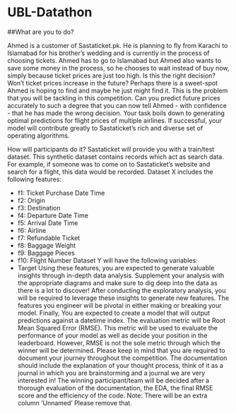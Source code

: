 # UBL-Datathon

##What are you to do?

Ahmed is a customer of Sastaticket.pk. He is planning to fly from Karachi to Islamabad for his
brother’s wedding and is currently in the process of choosing tickets. Ahmed has to go to
Islamabad but Ahmed also wants to save some money in the process, so he chooses to wait
instead of buy now, simply because ticket prices are just too high.
Is this the right decision? Won’t ticket prices increase in the future? Perhaps there is a
sweet-spot Ahmed is hoping to find and maybe he just might find it.
This is the problem that you will be tackling in this competition. Can you predict future prices
accurately to such a degree that you can now tell Ahmed - with confidence - that he has made
the wrong decision.
Your task boils down to generating optimal predictions for flight prices of multiple airlines. If
successful, your model will contribute greatly to Sastaticket’s rich and diverse set of operating
algorithms.


How will participants do it?
Sastaticket will provide you with a train/test dataset. This synthetic dataset contains records
which act as search data. For example, if someone was to come on to Sastaticket’s website and
search for a flight, this data would be recorded.
Dataset X includes the following features:
- f1: Ticket Purchase Date Time
- f2: Origin
- f3: Destination
- f4: Departure Date Time
- f5: Arrival Date Time
- f6: Airline
- f7: Refundable Ticket
- f8: Baggage Weight
- f9: Baggage Pieces
- f10: Flight Number
Dataset Y will have the following variables:
- Target
Using these features, you are expected to generate valuable insights through in-depth data
analysis. Supplement your analysis with the appropriate diagrams and make sure to dig deep
into the data as there is a lot to discover!
After conducting the exploratory analysis, you will be required to leverage these insights to
generate new features. The features you engineer will be pivotal in either making or breaking
your model.
Finally, You are expected to create a model that will output predictions against a datetime index.
The evaluation metric will be Root Mean Squared Error (RMSE). This metric will be used to
evaluate the performance of your model as well as decide your position in the leaderboard.
However, RMSE is not the sole metric through which the winner will be determined.
Please keep in mind that you are required to document your journey throughout the competition.
The documentation should include the explanation of your thought process, think of it as a
journal in which you are brainstorming and a journal we are very interested in!
The winning participant/team will be decided after a thorough evaluation of the documentation,
the EDA, the final RMSE score and the efficiency of the code.
Note: There will be an extra column ‘Unnamed’ Please remove that.
